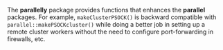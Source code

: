 The **parallelly** package provides functions that enhances the **parallel** packages.  For example, `makeClusterPSOCK()` is backward compatible with `parallel::makePSOCKcluster()` while doing a better job in setting up a remote cluster workers without the need to configure port-forwarding in firewalls, etc.
